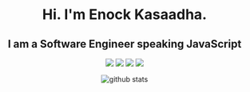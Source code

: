 <h1 align="center">
  Hi. I'm Enock Kasaadha.
</h1>
<h2 align="center">
  I am a Software Engineer speaking JavaScript
</h2>

<p  align="center"> 
  <a href= "http://ekaxada.me/portfolio/"><img src="https://img.icons8.com/fluent-systems-filled/24/000000/domain.png"/></a> 
  <a href= "https://www.linkedin.com/in/enock-kasaadha-b09705146/"><img src="https://img.icons8.com/android/24/000000/linkedin.png"/></a>
  <a href= "https://dribbble.com/eKaxada"><img src="https://img.icons8.com/fluent-systems-filled/24/000000/dribbble.png"/></a> 
  <a href= "https://twitter.com/EKaxada"><img src="https://img.icons8.com/android/24/000000/twitter.png"/></a>
</p>

<p  align="center">
  <img src="https://github-readme-stats.vercel.app/api/?username=EKaxada&show_icons=true&title_color=fffffff&icon_color=000000&text_color=000000" alt="github stats"/>
</p>

<!--
**e-Kaxada/e-kaxada** is a ✨ _special_ ✨ repository because its `README.md` (this file) appears on your GitHub profile.

Here are some ideas to get you started:

- 🔭 I’m currently working on ...
- 🌱 I’m currently learning ...
- 👯 I’m looking to collaborate on ...
- 🤔 I’m looking for help with ...
- 💬 Ask me about ...
- 📫 How to reach me: ...
- 😄 Pronouns: ...
- ⚡ Fun fact: ...
-->
